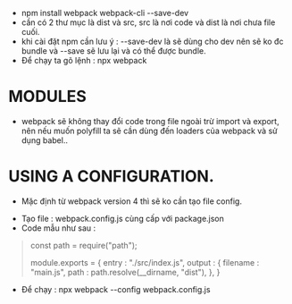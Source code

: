 - npm install webpack webpack-cli --save-dev
- cần có 2 thư mục là dist và src, src là nơi code và dist là nơi chưa file cuối.
- khi cài đặt npm cần lưu ý : --save-dev là sẽ dùng cho dev nên sẽ ko đc bundle và --save sẽ lưu lại và có thể được bundle.
- Để chạy ta gõ lệnh : npx webpack 

# MODULES
* webpack sẽ không thay đổi code trong file ngoài trừ import và export, nên nếu muốn polyfill ta sẽ cần dùng đến loaders của webpack và sử dụng babel..

# USING A CONFIGURATION.
* Mặc định từ webpack version 4 thì sẽ ko cần tạo file config.
- Tạo file : webpack.config.js cùng cấp với package.json
- Code mẫu như sau :

>   const path = require("path");
>   
>   module.exports = {
>       entry : "./src/index.js",
>       output : {
>           filename : "main.js",
>           path : path.resolve(__dirname, "dist"),
>       },
>   }

- Để chạy : npx webpack --config webpack.config.js